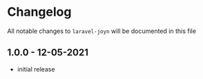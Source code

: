 # Changelog

All notable changes to `laravel-joyn` will be documented in this file

## 1.0.0 - 12-05-2021

- initial release
